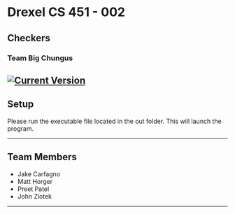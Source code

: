 # Drexel CS 451 - 002
## Checkers
### Team Big Chungus
[![Current Version](https://img.shields.io/badge/version-1.0.0-green.svg)](https://github.com/jzlotek/drexel-cs451)
---

## Setup

   Please run the executable file located in the out folder. This will launch the program.

---

## Team Members
  * Jake Carfagno
  * Matt Horger
  * Preet Patel
  * John Zlotek
  
---

